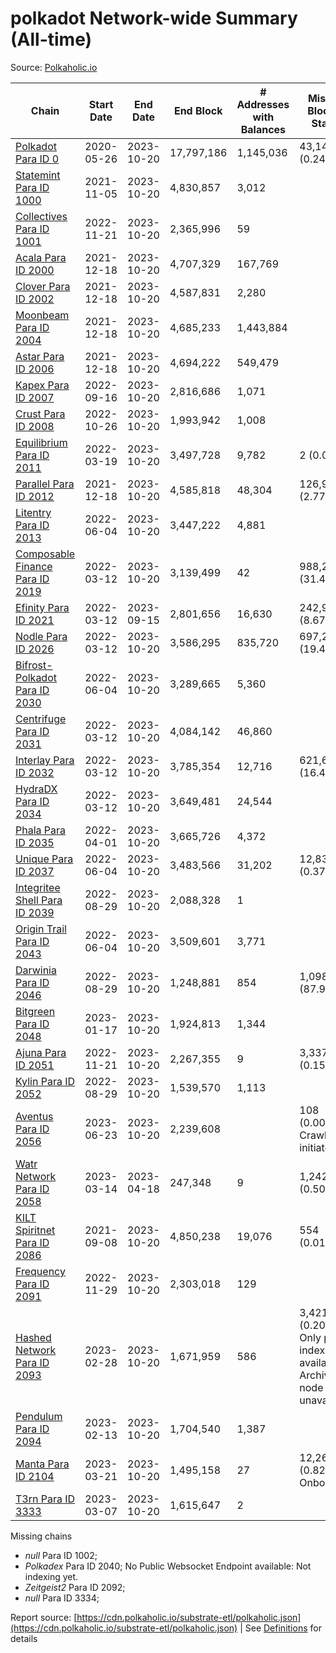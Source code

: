 # polkadot Network-wide Summary (All-time)

Source: [Polkaholic.io](https://polkaholic.io)


| Chain            | Start Date | End Date | End Block | # Addresses with Balances | Missing Blocks / Status |
| ---------------- | ---------- | ---------| --------- | ------------------------- | ----------------------- |
| [Polkadot Para ID 0](/polkadot/0-polkadot) | 2020-05-26 | 2023-10-20 | 17,797,186 |  1,145,036 | 43,143 (0.24%)  |
| [Statemint Para ID 1000](/polkadot/1000-statemint) | 2021-11-05 | 2023-10-20 | 4,830,857 |  3,012 |    |
| [Collectives Para ID 1001](/polkadot/1001-collectives) | 2022-11-21 | 2023-10-20 | 2,365,996 |  59 |    |
| [Acala Para ID 2000](/polkadot/2000-acala) | 2021-12-18 | 2023-10-20 | 4,707,329 |  167,769 |    |
| [Clover Para ID 2002](/polkadot/2002-clover) | 2021-12-18 | 2023-10-20 | 4,587,831 |  2,280 |    |
| [Moonbeam Para ID 2004](/polkadot/2004-moonbeam) | 2021-12-18 | 2023-10-20 | 4,685,233 |  1,443,884 |    |
| [Astar Para ID 2006](/polkadot/2006-astar) | 2021-12-18 | 2023-10-20 | 4,694,222 |  549,479 |    |
| [Kapex Para ID 2007](/polkadot/2007-kapex) | 2022-09-16 | 2023-10-20 | 2,816,686 |  1,071 |    |
| [Crust Para ID 2008](/polkadot/2008-crust) | 2022-10-26 | 2023-10-20 | 1,993,942 |  1,008 |    |
| [Equilibrium Para ID 2011](/polkadot/2011-equilibrium) | 2022-03-19 | 2023-10-20 | 3,497,728 |  9,782 | 2 (0.00%)  |
| [Parallel Para ID 2012](/polkadot/2012-parallel) | 2021-12-18 | 2023-10-20 | 4,585,818 |  48,304 | 126,927 (2.77%)  |
| [Litentry Para ID 2013](/polkadot/2013-litentry) | 2022-06-04 | 2023-10-20 | 3,447,222 |  4,881 |    |
| [Composable Finance Para ID 2019](/polkadot/2019-composable) | 2022-03-12 | 2023-10-20 | 3,139,499 |  42 | 988,228 (31.48%)  |
| [Efinity Para ID 2021](/polkadot/2021-efinity) | 2022-03-12 | 2023-09-15 | 2,801,656 |  16,630 | 242,949 (8.67%)  |
| [Nodle Para ID 2026](/polkadot/2026-nodle) | 2022-03-12 | 2023-10-20 | 3,586,295 |  835,720 | 697,249 (19.44%)  |
| [Bifrost-Polkadot Para ID 2030](/polkadot/2030-bifrost-dot) | 2022-06-04 | 2023-10-20 | 3,289,665 |  5,360 |    |
| [Centrifuge Para ID 2031](/polkadot/2031-centrifuge) | 2022-03-12 | 2023-10-20 | 4,084,142 |  46,860 |    |
| [Interlay Para ID 2032](/polkadot/2032-interlay) | 2022-03-12 | 2023-10-20 | 3,785,354 |  12,716 | 621,626 (16.42%)  |
| [HydraDX Para ID 2034](/polkadot/2034-hydradx) | 2022-03-12 | 2023-10-20 | 3,649,481 |  24,544 |    |
| [Phala Para ID 2035](/polkadot/2035-phala) | 2022-04-01 | 2023-10-20 | 3,665,726 |  4,372 |    |
| [Unique Para ID 2037](/polkadot/2037-unique) | 2022-06-04 | 2023-10-20 | 3,483,566 |  31,202 | 12,839 (0.37%)  |
| [Integritee Shell Para ID 2039](/polkadot/2039-integritee-shell) | 2022-08-29 | 2023-10-20 | 2,088,328 |  1 |    |
| [Origin Trail Para ID 2043](/polkadot/2043-origintrail) | 2022-06-04 | 2023-10-20 | 3,509,601 |  3,771 |    |
| [Darwinia Para ID 2046](/polkadot/2046-darwinia) | 2022-08-29 | 2023-10-20 | 1,248,881 |  854 | 1,098,047 (87.92%)  |
| [Bitgreen Para ID 2048](/polkadot/2048-bitgreen) | 2023-01-17 | 2023-10-20 | 1,924,813 |  1,344 |    |
| [Ajuna Para ID 2051](/polkadot/2051-ajuna) | 2022-11-21 | 2023-10-20 | 2,267,355 |  9 | 3,337 (0.15%)  |
| [Kylin Para ID 2052](/polkadot/2052-kylin) | 2022-08-29 | 2023-10-20 | 1,539,570 |  1,113 |    |
| [Aventus Para ID 2056](/polkadot/2056-aventus) | 2023-06-23 | 2023-10-20 | 2,239,608 |   | 108 (0.00%) Crawling initiated |
| [Watr Network Para ID 2058](/polkadot/2058-watr) | 2023-03-14 | 2023-04-18 | 247,348 |  9 | 1,242 (0.50%)  |
| [KILT Spiritnet Para ID 2086](/polkadot/2086-kilt) | 2021-09-08 | 2023-10-20 | 4,850,238 |  19,076 | 554 (0.01%)  |
| [Frequency Para ID 2091](/polkadot/2091-frequency) | 2022-11-29 | 2023-10-20 | 2,303,018 |  129 |    |
| [Hashed Network Para ID 2093](/polkadot/2093-hashed) | 2023-02-28 | 2023-10-20 | 1,671,959 |  586 | 3,421 (0.20%) Only partial index available: Archive node unavailable |
| [Pendulum Para ID 2094](/polkadot/2094-pendulum) | 2023-02-13 | 2023-10-20 | 1,704,540 |  1,387 |    |
| [Manta Para ID 2104](/polkadot/2104-manta) | 2023-03-21 | 2023-10-20 | 1,495,158 |  27 | 12,262 (0.82%) Onboarding |
| [T3rn Para ID 3333](/polkadot/3333-t3rn) | 2023-03-07 | 2023-10-20 | 1,615,647 |  2 |    |

Missing chains


* *null* Para ID 1002; 
* *Polkadex* Para ID 2040; No Public Websocket Endpoint available: Not indexing yet.
* *Zeitgeist2* Para ID 2092; 
* *null* Para ID 3334; 

Report source: [https://cdn.polkaholic.io/substrate-etl/polkaholic.json](https://cdn.polkaholic.io/substrate-etl/polkaholic.json) | See [Definitions](/DEFINITIONS.md) for details
